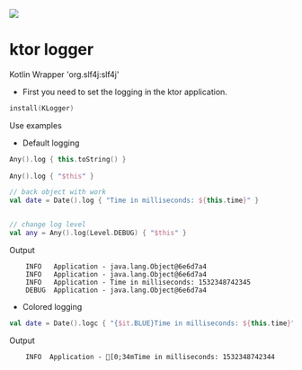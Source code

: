 [![](https://jitpack.io/v/vyasenenko/ktor-logger.svg)](https://jitpack.io/#vyasenenko/ktor-logger)
# ktor logger

Kotlin Wrapper 'org.slf4j:slf4j' 

* First you need to set the logging in the ktor application.
```kotlin
install(KLogger)
```

Use examples
* Default logging
```kotlin
Any().log { this.toString() }
 
Any().log { "$this" }

// back object with work
val date = Date().log { "Time in milliseconds: ${this.time}" }


// change log level
val any = Any().log(Level.DEBUG) { "$this" }
```
Output
```$xslt
    INFO   Application - java.lang.Object@6e6d7a4
    INFO   Application - java.lang.Object@6e6d7a4
    INFO   Application - Time in milliseconds: 1532348742345
    DEBUG  Application - java.lang.Object@6e6d7a4
```
* Colored logging
```kotlin
val date = Date().logc { "{$it.BLUE}Time in milliseconds: ${this.time}" }
```
Output
```text
    INFO  Application - [0;34mTime in milliseconds: 1532348742344
```
